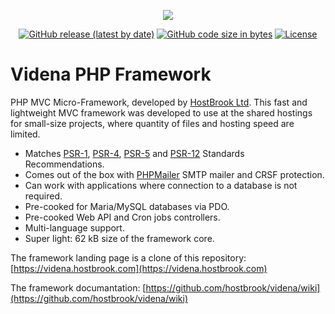 <p align="center"><a href="https://videna.hostbrook.com" target="_blank"><img src="https://videna.hostbrook.com/img/videna-logo-green.png"></a></p>
<p align="center">
<a href="https://github.com/hostbrook/videna"><img alt="GitHub release (latest by date)" src="https://img.shields.io/github/v/release/hostbrook/videna"></a>
<a href="https://github.com/hostbrook/videna-fwk"><img alt="GitHub code size in bytes" src="https://img.shields.io/github/languages/code-size/hostbrook/videna-fwk"></a>
<a href="https://github.com/hostbrook/videna"><img alt="License" src="https://img.shields.io/github/license/hostbrook/videna"></a>
</p>

# Videna PHP Framework

PHP MVC Micro-Framework, developed by [HostBrook Ltd](https://hostbrook.com).
This fast and lightweight MVC framework was developed to use at the shared hostings for small-size projects, where quantity of files and hosting speed are limited.

- Matches [PSR-1](https://www.php-fig.org/psr/psr-1/), [PSR-4](https://www.php-fig.org/psr/psr-4/), [PSR-5](https://github.com/php-fig/fig-standards/blob/master/proposed/phpdoc.md) and [PSR-12](https://www.php-fig.org/psr/psr-12/) Standards Recommendations.
- Comes out of the box with [PHPMailer](https://github.com/PHPMailer/PHPMailer) SMTP mailer and CRSF protection.
- Can work with applications where connection to a database is not required.
- Pre-cooked for Maria/MySQL databases via PDO.
- Pre-cooked Web API and Cron jobs controllers.
- Multi-language support.
- Super light: 62 kB size of the framework core.

The framework landing page is a clone of this repository: [https://videna.hostbrook.com](https://videna.hostbrook.com)

The framework documantation: [https://github.com/hostbrook/videna/wiki](https://github.com/hostbrook/videna/wiki)
